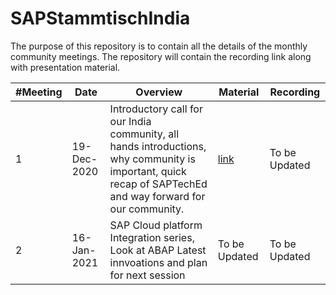 # SAPStammtischIndia
The purpose of this repository is to contain all the details of the monthly community meetings. The repository will contain the recording link along with presentation material.

| #Meeting  |  Date |Overview |Material|Recording|
|---|---|---|---|---|
|  1  | 19-Dec-2020  | Introductory call for our India community, all hands introductions, why community is important, quick recap of SAPTechEd and way forward for our community. |<a href="./Meeting 1 19-Dec-2020 Intro">link</a>|To be Updated
|  2  | 16-Jan-2021  | SAP Cloud platform Integration series, Look at ABAP Latest innvoations and plan for next session |To be Updated|To be Updated
